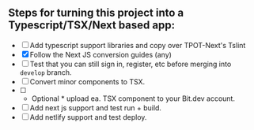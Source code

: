 ## Steps for turning this project into a Typescript/TSX/Next based app:

- [ ] Add typescript support libraries and copy over TPOT-Next's Tslint
- [x] Follow the Next JS conversion guides (any)
- [ ] Test that you can still sign in, register, etc before merging into `develop` branch.
- [ ] Convert minor components to TSX.
- [ ] * Optional * upload ea. TSX component to your Bit.dev account.
- [ ] Add next js support and test run + build.
- [ ] Add netlify support and test deploy.